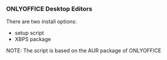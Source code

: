 ### ONLYOFFICE Desktop Editors

There are two install options:
- setup script 
- XBPS package

NOTE: The script is based on the AUR package of ONLYOFFICE
